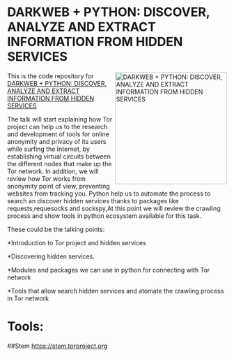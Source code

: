 # DARKWEB + PYTHON: DISCOVER, ANALYZE AND EXTRACT INFORMATION FROM HIDDEN SERVICES

<a href="https://www.pycon.it/conference/talks/darkweb-python-discover-analyze-and-extract-information-from-hidden-services">
<img src="https://i.ibb.co/SfY6CJR/Screenshot-2019-04-29-at-19-24-15.png" alt="DARKWEB + PYTHON: DISCOVER, ANALYZE AND EXTRACT INFORMATION FROM HIDDEN SERVICES" height="256px" align="right"></a>

This is the code repository for [DARKWEB + PYTHON: DISCOVER, ANALYZE AND EXTRACT INFORMATION FROM HIDDEN SERVICES](https://www.pycon.it/conference/talks/darkweb-python-discover-analyze-and-extract-information-from-hidden-services)

The talk will start explaining how Tor project can help us to the research and development of tools for online anonymity and privacy of its users while surfing the Internet, by establishing virtual circuits between the different nodes that make up the Tor network. In addition, we will review how Tor works from anonymity point of view, preventing websites from tracking you. Python help us to automate the process to search an discover hidden services thanks to packages like requests,requesocks and sockspy,At this point we will review the crawling process and show tools in python ecosystem available for this task.

These could be the talking points:

*Introduction to Tor project and hidden services

*Discovering hidden services.

*Modules and packages we can use in python for connecting with Tor network

*Tools that allow search hidden services and atomate the crawling process in Tor network

# Tools:
##Stem
https://stem.torproject.org
